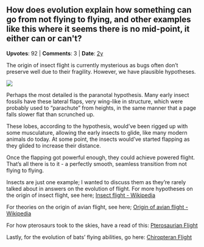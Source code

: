 ## How does evolution explain how something can go from not flying to flying, and other examples like this where it seems there is no mid-point, it either can or can't?
    
**Upvotes**: 92 | **Comments**: 3 | **Date**: [2y](https://www.quora.com/How-does-evolution-explain-how-something-can-go-from-not-flying-to-flying-and-other-examples-like-this-where-it-seems-there-is-no-mid-point-it-either-can-or-cant/answer/Gary-Meaney)

The origin of insect flight is currently mysterious as bugs often don’t preserve well due to their fragility. However, we have plausible hypotheses.

![](https://qph.fs.quoracdn.net/main-qimg-2c0b902271097ba173d0619d266d9884-lq)

Perhaps the most detailed is the paranotal hypothesis. Many early insect fossils have these lateral flaps, very wing-like in structure, which were probably used to “parachute” from heights, in the same manner that a page falls slower flat than scrunched up.

These lobes, according to the hypothesis, would’ve been rigged up with some musculature, allowing the early insects to glide, like many modern animals do today. At some point, the insects would’ve started flapping as they glided to increase their distance.

Once the flapping got powerful enough, they could achieve powered flight. That’s all there is to it - a perfectly smooth, seamless transition from not flying to flying.

Insects are just one example; I wanted to discuss them as they’re rarely talked about in answers on the evolution of flight. For more hypotheses on the origin of insect flight, see here; [Insect flight - Wikipedia](https://en.wikipedia.org/wiki/Insect_flight#Evolution_and_adaptation "en.wikipedia.org")

For theories on the origin of avian flight, see here; [Origin of avian flight - Wikipedia](https://en.wikipedia.org/wiki/Origin_of_avian_flight "en.wikipedia.org")

For how pterosaurs took to the skies, have a read of this: [Pterosaurian Flight](https://ucmp.berkeley.edu/vertebrates/flight/pter.html "ucmp.berkeley.edu")

Lastly, for the evolution of bats’ flying abilities, go here: [Chiropteran Flight](https://ucmp.berkeley.edu/vertebrates/flight/bats.html "ucmp.berkeley.edu")

